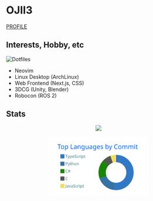 # OJII3

[PROFILE](https://ojii3.github.io/profile)

## Interests, Hobby, etc

![Dotfiles](https://github-readme-stats.vercel.app/api/pin?username=ojii3&repo=dotfiles&theme=transparent)

- Neovim
- Linux Desktop (ArchLinux)
- Web Frontend (Next.js, CSS)
- 3DCG (Unity, Blender)
- Robocon (ROS 2)


## Stats

<p align="center">
  <img src="https://github-readme-stats.vercel.app/api?username=ojii3&show_icons=true&theme=transparent&hide_border=true">
</p>

<p align="center">
  <img height="160" src="https://raw.githubusercontent.com/OJII3/OJII3/main/profile-summary-card-output/transparent/2-most-commit-language.svg">
</p>
